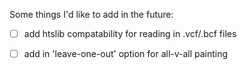Some things I'd like to add in the future:


- [ ] add htslib compatability for reading in .vcf/.bcf files
- [ ] add in 'leave-one-out' option for all-v-all painting

